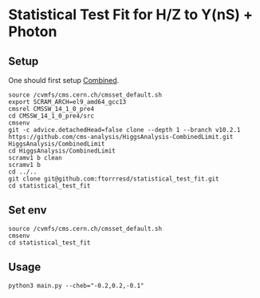 # Statistical Test Fit for H/Z to Y(nS) + Photon

## Setup

One should first setup [Combined](https://cms-analysis.github.io/HiggsAnalysis-CombinedLimit/latest/).

```
source /cvmfs/cms.cern.ch/cmsset_default.sh
export SCRAM_ARCH=el9_amd64_gcc13
cmsrel CMSSW_14_1_0_pre4
cd CMSSW_14_1_0_pre4/src
cmsenv
git -c advice.detachedHead=false clone --depth 1 --branch v10.2.1 https://github.com/cms-analysis/HiggsAnalysis-CombinedLimit.git HiggsAnalysis/CombinedLimit
cd HiggsAnalysis/CombinedLimit
scramv1 b clean
scramv1 b 
cd ../..
git clone git@github.com:ftorrresd/statistical_test_fit.git
cd statistical_test_fit
```

## Set env

```
source /cvmfs/cms.cern.ch/cmsset_default.sh
cmsenv
cd statistical_test_fit
```

## Usage

```
python3 main.py --cheb="-0.2,0.2,-0.1"
```

